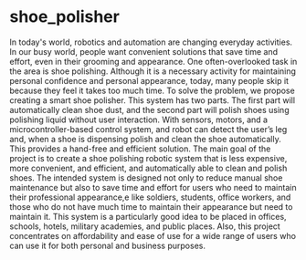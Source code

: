 # shoe_polisher
In today's world, robotics and automation are  changing everyday activities. In our busy world, people want convenient solutions that save time and effort, even in their grooming and appearance. One often-overlooked task in the area is shoe polishing. Although it is a necessary activity for maintaining personal confidence and personal appearance, today, many people skip it because they feel it takes too much time. To solve the problem, we propose creating a smart shoe polisher. This system has two parts. The first part will automatically clean shoe dust, and the second part will polish shoes using polishing liquid without user interaction. With sensors, motors, and a microcontroller-based control system, and robot can detect the user’s leg and, when a shoe is dispensing polish and clean the shoe automatically. This provides a hand-free and efficient solution. 
The main goal of the project is to create a shoe polishing robotic system that is less expensive, more convenient, and efficient, and automatically able to clean and polish shoes. The intended system is designed not only to reduce manual shoe maintenance but also to save time and effort for users who need to maintain their professional appearance,e like soldiers, students, office workers, and those who do not have much time to maintain their appearance but need to maintain it. This system is a particularly good idea to be placed in offices, schools, hotels, military academies, and public places. Also, this project concentrates on affordability and ease of use for a wide range of users who can use it for both personal and business purposes.
